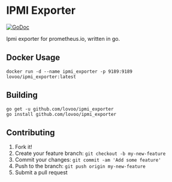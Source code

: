 # IPMI Exporter

[![GoDoc](https://godoc.org/github.com/lovoo/ipmi_exporter?status.svg)](https://godoc.org/github.com/lovoo/ipmi_exporter)

Ipmi exporter for prometheus.io, written in go.

## Docker Usage

    docker run -d --name ipmi_exporter -p 9189:9189 lovoo/ipmi_exporter:latest

## Building

    go get -u github.com/lovoo/ipmi_exporter
    go install github.com/lovoo/ipmi_exporter

## Contributing

1. Fork it!
2. Create your feature branch: `git checkout -b my-new-feature`
3. Commit your changes: `git commit -am 'Add some feature'`
4. Push to the branch: `git push origin my-new-feature`
5. Submit a pull request
